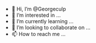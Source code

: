 - 👋 Hi, I’m @Georgeculp
- 👀 I’m interested in ...
- 🌱 I’m currently learning ...
- 💞️ I’m looking to collaborate on ...
- 📫 How to reach me ...

<!---
Georgeculp/Georgeculp is a ✨ special ✨ repository because its `README.md` (this file) appears on your GitHub profile.
You can click the Preview link to take a look at your changes.
--->
